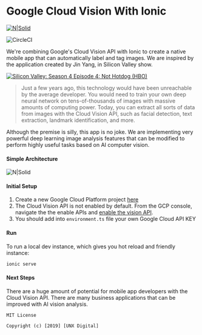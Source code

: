 # Google Cloud Vision With Ionic

[![N|Solid](https://res.cloudinary.com/dlvaangxn/image/upload/c_scale,w_150/v1563630297/unx-logo.png)](https://www.unxdigital.com/)

![CircleCI](https://circleci.com/gh/google/wikiloop-battlefield/tree/master.svg?style=svg)

We're combining Google's Cloud Vision API with Ionic to create a native mobile app that can automatically label and tag images.
We are inspired by the application created by Jin Yang, in Silicon Valley show.

[![Silicon Valley: Season 4 Episode 4: Not Hotdog (HBO)](http://img.youtube.com/vi/pqTntG1RXSY/0.jpg)](http://www.youtube.com/watch?v=pqTntG1RXSY "Silicon Valley: Season 4 Episode 4: Not Hotdog (HBO)")

> Just a few years ago, this technology would have been unreachable by the average developer. You would need to train your own deep neural network on tens-of-thousands of images with massive amounts of computing power. Today, you can extract all sorts of data from images with the Cloud Vision API, such as facial detection, text extraction, landmark identification, and more.

Although the premise is silly, this app is no joke. We are implementing very powerful deep learning image analysis features that can be modified to perform highly useful tasks based on AI computer vision.


#### Simple Architecture
![N|Solid](https://res.cloudinary.com/dlvaangxn/image/upload/v1563632800/vision-simple-app.png)

#### Initial Setup

1. Create a new Google Cloud Platform project [here](https://console.cloud.google.com/getting-started)
2. The Cloud Vision API is not enabled by default. From the GCP console, navigate the the enable APIs and [enable the vision API](https://console.cloud.google.com/apis/library/vision.googleapis.com/).
3. You should add into `environment.ts` file your own Google Cloud API KEY


#### Run

To run a local dev instance, which gives you hot reload and friendly instance:

```bash
ionic serve
``` 

#### Next Steps
There are a huge amount of potential for mobile app developers with the Cloud Vision API. There are many business applications that can be improved with AI vision analysis.


```
MIT License

Copyright (c) [2019] [UNX Digital]
```
